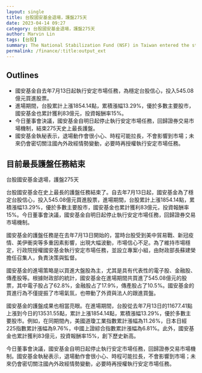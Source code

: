 ```yaml
---
layout: single
title: 台股國安基金退場，護盤275天
date: 2023-04-14 09:27
category: 台股國安基金退場，護盤275天
author: Marvin Lin
tags: [台股]
summary: The National Stabilization Fund (NSF) in Taiwan entered the stock market on July 13th, 2020 and invested NT$545.08 billion to stabilize the market. During this period, the Taiwan stock market rose by 13.29% with an accumulated profit of NT$8.3 billion for the NSF. The board of directors has decided to end the 275-day long intervention and return to the free market. The exit will be conducted carefully without market impact, and the NSF will continue to monitor the domestic and international economic and political situations and may intervene again if necessary.
permalink: /finance/:title:output_ext
---
```


## Outlines

- 國安基金自去年7月13日起執行安定市場任務，為穩定台股信心，投入545.08億元買進股票。
- 進場期間，台股累計上漲1854.14點，累積漲幅13.29%，優於多數主要股市，國安基金也累計獲利83億元，投資報酬率15%。
- 今日董事會決議，國安基金自明日起停止執行安定市場任務，回歸證券交易市場機制，結束275天史上最長護盤。
- 國安基金執秘表示，退場動作會很小心、時程可能拉長，不會影響到市場；未來仍會密切關注國內外政經情勢變動，必要時再授權執行安定市場任務。

## 目前最長護盤任務結束

台股國安基金退場，護盤275天

台股國安基金在史上最長的護盤任務結束了。自去年7月13日起，國安基金為了穩定台股信心，投入545.08億元買進股票，進場期間，台股累計上漲1854.14點，累積漲幅13.29%，優於多數主要股市，國安基金也累計獲利83億元，投資報酬率15%。今日董事會決議，國安基金自明日起停止執行安定市場任務，回歸證券交易市場機制。

國安基金的護盤任務是在去年7月13日開始的，當時台股受到美中貿易戰、新冠疫情、美伊衝突等多重因素影響，出現大幅波動，市場信心不足。為了維持市場穩定，行政院授權國安基金執行安定市場任務，並設立專案小組，由財政部長蘇建榮擔任召集人，負責決策與監督。

國安基金的進場策略是以買進大盤股為主，尤其是具有代表性的電子股、金融股、傳產股等。根據財政部的統計，國安基金在進場期間共買進了545.08億元的股票，其中電子股占了62.8%，金融股占了17.9%，傳產股占了10.5%。國安基金的買進行為不僅提振了市場氣氛，也帶動了外資與法人的跟進買盤。

國安基金的護盤成果也相當亮眼。在進場期間，台股從去年7月13日的11677.41點上漲到今日的13531.55點，累計上漲1854.14點，累積漲幅13.29%，優於多數主要股市。例如，在同期間內，美國道瓊工業指數累計漲幅為11.26%，日本日經225指數累計漲幅為9.76%，中國上證綜合指數累計漲幅為6.81%。此外，國安基金也累計獲利83億元，投資報酬率15%，創下歷史新高。

今日董事會決議，國安基金自明日起停止執行安定市場任務，回歸證券交易市場機制。國安基金執秘表示，退場動作會很小心、時程可能拉長，不會影響到市場；未來仍會密切關注國內外政經情勢變動，必要時再授權執行安定市場任務。
